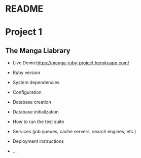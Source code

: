 # README

# Project 1
## The Manga Liabrary


* Live Demo:https://manga-ruby-project.herokuapp.com/

* Ruby version

* System dependencies

* Configuration

* Database creation

* Database initialization

* How to run the test suite

* Services (job queues, cache servers, search engines, etc.)

* Deployment instructions

* ...
